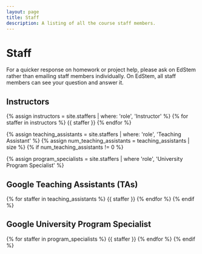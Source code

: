 ```yaml
---
layout: page
title: Staff
description: A listing of all the course staff members.
---
```


# Staff

For a quicker response on homework or project help, please ask on EdStem rather than emailing staff members individually. On EdStem, all staff members can see your question and answer it.

## Instructors

{% assign instructors = site.staffers | where: 'role', 'Instructor' %}
{% for staffer in instructors %}
{{ staffer }}
{% endfor %}

{% assign teaching_assistants = site.staffers | where: 'role', 'Teaching Assistant' %}
{% assign num_teaching_assistants = teaching_assistants | size %}
{% if num_teaching_assistants != 0 %}

{% assign program_specialists = site.staffers | where 'role', 'University Program Specialist' %}

## Google Teaching Assistants (TAs)

{% for staffer in teaching_assistants %}
{{ staffer }}
{% endfor %}
{% endif %}

## Google University Program Specialist

{% for staffer in program_specialists %}
{{ staffer }}
{% endfor %}
{% endif %}